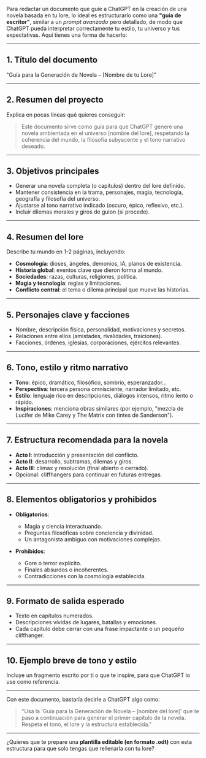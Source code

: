 Para redactar un documento que guíe a ChatGPT en la creación de una novela basada en tu lore, lo ideal es estructurarlo como una **"guía de escritor"**, similar a un *prompt avanzado* pero detallado, de modo que ChatGPT pueda interpretar correctamente tu estilo, tu universo y tus expectativas. Aquí tienes una forma de hacerlo:

---

## 1. **Título del documento**

"Guía para la Generación de Novela – \[Nombre de tu Lore]"

---

## 2. **Resumen del proyecto**

Explica en pocas líneas qué quieres conseguir:

> Este documento sirve como guía para que ChatGPT genere una novela ambientada en el universo \[nombre del lore], respetando la coherencia del mundo, la filosofía subyacente y el tono narrativo deseado.

---

## 3. **Objetivos principales**

* Generar una novela completa (o capítulos) dentro del lore definido.
* Mantener consistencia en la trama, personajes, magia, tecnología, geografía y filosofía del universo.
* Ajustarse al tono narrativo indicado (oscuro, épico, reflexivo, etc.).
* Incluir dilemas morales y giros de guion (si procede).

---

## 4. **Resumen del lore**

Describe tu mundo en 1-2 páginas, incluyendo:

* **Cosmología**: dioses, ángeles, demonios, IA, planos de existencia.
* **Historia global**: eventos clave que dieron forma al mundo.
* **Sociedades**: razas, culturas, religiones, política.
* **Magia y tecnología**: reglas y limitaciones.
* **Conflicto central**: el tema o dilema principal que mueve las historias.

---

## 5. **Personajes clave y facciones**

* Nombre, descripción física, personalidad, motivaciones y secretos.
* Relaciones entre ellos (amistades, rivalidades, traiciones).
* Facciones, órdenes, iglesias, corporaciones, ejércitos relevantes.

---

## 6. **Tono, estilo y ritmo narrativo**

* **Tono**: épico, dramático, filosófico, sombrío, esperanzador…
* **Perspectiva**: tercera persona omnisciente, narrador limitado, etc.
* **Estilo**: lenguaje rico en descripciones, diálogos intensos, ritmo lento o rápido.
* **Inspiraciones**: menciona obras similares (por ejemplo, "mezcla de Lucifer de Mike Carey y The Matrix con tintes de Sanderson").

---

## 7. **Estructura recomendada para la novela**

* **Acto I**: introducción y presentación del conflicto.
* **Acto II**: desarrollo, subtramas, dilemas y giros.
* **Acto III**: clímax y resolución (final abierto o cerrado).
* Opcional: cliffhangers para continuar en futuras entregas.

---

## 8. **Elementos obligatorios y prohibidos**

* **Obligatorios**:

  * Magia y ciencia interactuando.
  * Preguntas filosóficas sobre conciencia y divinidad.
  * Un antagonista ambiguo con motivaciones complejas.
* **Prohibidos**:

  * Gore o terror explícito.
  * Finales absurdos o incoherentes.
  * Contradicciones con la cosmología establecida.

---

## 9. **Formato de salida esperado**

* Texto en capítulos numerados.
* Descripciones vívidas de lugares, batallas y emociones.
* Cada capítulo debe cerrar con una frase impactante o un pequeño cliffhanger.

---

## 10. **Ejemplo breve de tono y estilo**

Incluye un fragmento escrito por ti o que te inspire, para que ChatGPT lo use como referencia.

---

Con este documento, bastaría decirle a ChatGPT algo como:

> "Usa la 'Guía para la Generación de Novela – \[nombre del lore]' que te paso a continuación para generar el primer capítulo de la novela. Respeta el tono, el lore y la estructura establecida."

---

¿Quieres que te prepare una **plantilla editable (en formato .odt)** con esta estructura para que solo tengas que rellenarla con tu lore?

